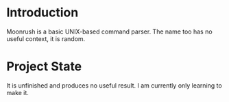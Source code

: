 # Introduction
Moonrush is a basic UNIX-based command parser. The name too has no useful context, it is random.

# Project State
It is unfinished and produces no useful result. I am currently only learning to make it.

